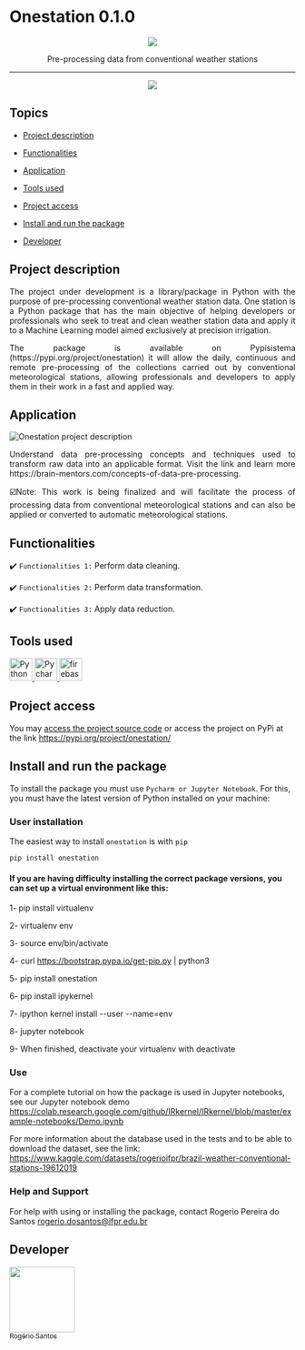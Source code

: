 # Onestation 0.1.0
<p align="center">
   <img src="http://img.shields.io/static/v1?label=STATUS&message=EM%20DESENVOLVIMENTO&color=RED&style=for-the-badge" #vitrinedev/>  
</p>

<p align="center">
    Pre-processing data from conventional weather stations
</p>
                             
<hr>

<p align="center"> 
<img src= "https://user-images.githubusercontent.com/91737931/206232364-7f46bbc8-442b-4f3d-b3e1-437aa53ea692.png"/>
</p>


## Topics

- [Project description](#project-description)

- [Functionalities](#functionalities)

- [Application](#application)

- [Tools used](#tools-used)

- [Project access](#project-access)

- [Install and run the package](#install-and-run-the-package)

- [Developer](#developer)

## Project description
<p align="justify">
The project under development is a library/package in Python with the purpose of pre-processing conventional weather station data. One station is a Python package that has the main objective of helping developers or professionals who seek to treat and clean weather station data and apply it to a Machine Learning model aimed exclusively at precision irrigation.
<p align="justify">   
The package is available on Pypisistema (https://pypi.org/project/onestation) it will allow the daily, continuous and remote pre-processing of the collections carried out by conventional meteorological stations, allowing professionals and developers to apply them in their work in a fast and applied way.

## Application
 
![Onestation project description](https://user-images.githubusercontent.com/91737931/205759438-31590caa-2b14-4d01-9322-8964f96ea821.png)
</p>
<p align="justify">
Understand data pre-processing concepts and techniques used to transform raw data into an applicable format. Visit the link and learn more https://brain-mentors.com/concepts-of-data-pre-processing.
<p align="justify">
☑️Note: This work is being finalized and will facilitate the process of processing data from conventional meteorological stations and can also be applied or converted to automatic meteorological stations.

## Functionalities

:heavy_check_mark: `Functionalities 1:` Perform data cleaning.

:heavy_check_mark: `Functionalities 2:` Perform data transformation.

:heavy_check_mark: `Functionalities 3:` Apply data reduction.

###

## Tools used

<a href="https://www.python.org/" target="_blank"> <img src="https://user-images.githubusercontent.com/91737931/205761808-6584fc52-0494-41dd-ae16-8e303a314a6a.png" alt="Python" width="40" height="40"/> </a> 
<a href="https://www.jetbrains.com/pt-br/" target="_blank"> <img src="https://user-images.githubusercontent.com/91737931/205761156-27834c97-a75d-4c7a-89fe-7549f0fcc219.png" alt="Pycharm" width="40" height="40"/> </a> 
<a href="https://firebase.google.com/?hl=pt" target="_blank"> <img src="https://www.gstatic.com/mobilesdk/160503_mobilesdk/logo/2x/firebase_96dp.png" alt="firebase" width="40" height="40"/> </a>

###

## Project access

You may [access the project source code](https://github.com/rps-ifpr/station_data) or access the project on PyPi at the link https://pypi.org/project/onestation/  

## Install and run the package

To install the package you must use `Pycharm or Jupyter Notebook`. For this, you must have the latest version of Python installed on your machine:

### User installation
   
The easiest way to install `onestation` is with `pip`
   
`pip install onestation` 
   
#### If you are having difficulty installing the correct package versions, you can set up a virtual environment like this:
  
   1- pip install virtualenv
   
   2- virtualenv env
   
   3- source env/bin/activate
   
   4- curl https://bootstrap.pypa.io/get-pip.py | python3
   
   5- pip install onestation
   
   6- pip install ipykernel
   
   7- ipython kernel install --user --name=env
   
   8- jupyter notebook
   
   9- When finished, deactivate your virtualenv with deactivate 
   
### Use

For a complete tutorial on how the package is used in Jupyter notebooks, see our Jupyter notebook demo https://colab.research.google.com/github/IRkernel/IRkernel/blob/master/example-notebooks/Demo.ipynb
 
For more information about the database used in the tests and to be able to download the dataset, see the link: https://www.kaggle.com/datasets/rogerioifpr/brazil-weather-conventional-stations-19612019
   
### Help and Support
   
For help with using or installing the package, contact Rogerio Pereira do Santos <rogerio.dosantos@ifpr.edu.br>
   
## Developer
[<img src="https://user-images.githubusercontent.com/91737931/205754797-e4247c7e-ba75-43a4-bde0-94b13fb8392e.jpg" width=115><br><sub>Rogério Santos</sub>](https://github.com/rps-ifpr) 
